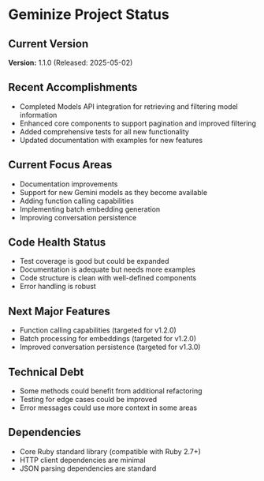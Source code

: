 # Geminize Project Status

## Current Version

**Version:** 1.1.0 (Released: 2025-05-02)

## Recent Accomplishments

- Completed Models API integration for retrieving and filtering model information
- Enhanced core components to support pagination and improved filtering
- Added comprehensive tests for all new functionality
- Updated documentation with examples for new features

## Current Focus Areas

- Documentation improvements
- Support for new Gemini models as they become available
- Adding function calling capabilities
- Implementing batch embedding generation
- Improving conversation persistence

## Code Health Status

- Test coverage is good but could be expanded
- Documentation is adequate but needs more examples
- Code structure is clean with well-defined components
- Error handling is robust

## Next Major Features

- Function calling capabilities (targeted for v1.2.0)
- Batch processing for embeddings (targeted for v1.2.0)
- Improved conversation persistence (targeted for v1.3.0)

## Technical Debt

- Some methods could benefit from additional refactoring
- Testing for edge cases could be improved
- Error messages could use more context in some areas

## Dependencies

- Core Ruby standard library (compatible with Ruby 2.7+)
- HTTP client dependencies are minimal
- JSON parsing dependencies are standard
